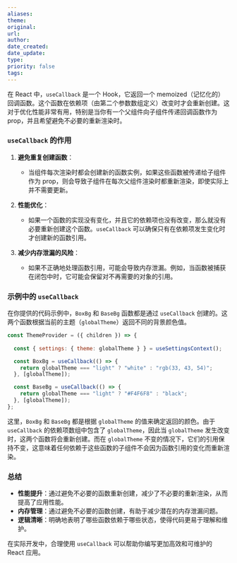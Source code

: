 ```yaml
---
aliases: 
theme: 
original: 
url: 
author: 
date_created: 
date_update: 
type: 
priority: false
tags:
---
```

在 React 中，`useCallback` 是一个 Hook，它返回一个 memoized（记忆化的）回调函数。这个函数在依赖项（由第二个参数数组定义）改变时才会重新创建。这对于优化性能非常有用，特别是当你有一个父组件向子组件传递回调函数作为 prop，并且希望避免不必要的重新渲染时。

### `useCallback` 的作用

1. **避免重复创建函数**：
   - 当组件每次渲染时都会创建新的函数实例，如果这些函数被传递给子组件作为 prop，则会导致子组件在每次父组件渲染时都重新渲染，即使实际上并不需要更新。

2. **性能优化**：
   - 如果一个函数的实现没有变化，并且它的依赖项也没有改变，那么就没有必要重新创建这个函数。`useCallback` 可以确保只有在依赖项发生变化时才创建新的函数引用。

3. **减少内存泄漏的风险**：
   - 如果不正确地处理函数引用，可能会导致内存泄漏。例如，当函数被捕获在闭包中时，它可能会保留对不再需要的对象的引用。

### 示例中的 `useCallback`

在你提供的代码示例中，`BoxBg` 和 `BaseBg` 函数都是通过 `useCallback` 创建的。这两个函数根据当前的主题（`globalTheme`）返回不同的背景颜色值。

```javascript
const ThemeProvider = ({ children }) => {
  
  const { settings: { theme: globalTheme } } = useSettingsContext();

  const BoxBg = useCallback(() => {
    return globalTheme === "light" ? "white" : "rgb(33, 43, 54)";
  }, [globalTheme]);

  const BaseBg = useCallback(() => {
    return globalTheme === "light" ? "#F4F6F8" : "black";
  }, [globalTheme]);
};
```

这里，`BoxBg` 和 `BaseBg` 都是根据 `globalTheme` 的值来确定返回的颜色。由于 `useCallback` 的依赖项数组中包含了 `globalTheme`，因此当 `globalTheme` 发生改变时，这两个函数将会重新创建。而在 `globalTheme` 不变的情况下，它们的引用保持不变，这意味着任何依赖于这些函数的子组件不会因为函数引用的变化而重新渲染。

### 总结

- **性能提升**：通过避免不必要的函数重新创建，减少了不必要的重新渲染，从而提高了应用性能。
- **内存管理**：通过避免不必要的函数创建，有助于减少潜在的内存泄漏问题。
- **逻辑清晰**：明确地表明了哪些函数依赖于哪些状态，使得代码更易于理解和维护。

在实际开发中，合理使用 `useCallback` 可以帮助你编写更加高效和可维护的 React 应用。
